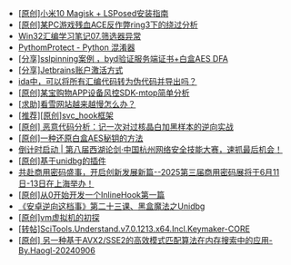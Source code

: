 + [[原创]小米10 Magisk + LSPosed安装指南](https://bbs.kanxue.com/thread-285114.htm)
+ [[原创]某PC游戏残血ACE反作弊ring3下的绕过分析](https://bbs.kanxue.com/thread-284667.htm)
+ [Win32汇编学习笔记07.筛选器异常](https://bbs.kanxue.com/thread-285170.htm)
+ [PythomProtect - Python 混淆器](https://bbs.kanxue.com/thread-285032.htm)
+ [[分享]sslpinning案例 ，byd验证服务端证书+白盒AES DFA](https://bbs.kanxue.com/thread-285153.htm)
+ [[分享]Jetbrains账户激活方式](https://bbs.kanxue.com/thread-284298.htm)
+ [ida中，可以将所有汇编代码转为伪代码并导出吗？](https://bbs.kanxue.com/thread-282781.htm)
+ [[原创]某宝购物APP设备风控SDK-mtop简单分析](https://bbs.kanxue.com/thread-284241.htm)
+ [[求助]看雪网站越来越慢怎么办？](https://bbs.kanxue.com/thread-285057.htm)
+ [[推荐][原创]svc_hook框架](https://bbs.kanxue.com/thread-284713.htm)
+ [[原创] 恶意代码分析：记一次对过核晶白加黑样本的逆向实战](https://bbs.kanxue.com/thread-285171.htm)
+ [[原创]一种还原白盒AES秘钥的方法](https://bbs.kanxue.com/thread-254042.htm)
+ [倒计时启动 | 第八届西湖论剑·中国杭州网络安全技能大赛，速抓最后机会！](https://bbs.kanxue.com/thread-285173.htm)
+ [[原创]基于unidbg的插件](https://bbs.kanxue.com/thread-285136.htm)
+ [共赴商用密码盛事，开启创新发展新篇--2025第三届商用密码展将于6月11日-13日在上海举办！](https://bbs.kanxue.com/thread-285172.htm)
+ [[原创]从0开始开发一个InlineHook第一篇](https://bbs.kanxue.com/thread-284689.htm)
+ [《安卓逆向这档事》第二十三课、黑盒魔法之Unidbg](https://bbs.kanxue.com/thread-285073.htm)
+ [[原创]vm虚拟机的初探](https://bbs.kanxue.com/thread-284883.htm)
+ [[转帖]SciTools.Understand.v7.0.1213.x64.Incl.Keymaker-CORE](https://bbs.kanxue.com/thread-285118.htm)
+ [[原创] 另一种基于AVX2/SSE2的高效模式匹配算法在内存搜索中的应用-By.Haogl-20240906](https://bbs.kanxue.com/thread-283324.htm)

